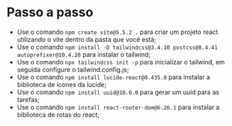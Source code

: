 # Passo a passo

- Use o comando `npm create vite@5.5.2 .` para criar um projeto react utilizando o vite dentro da pasta que você está;
- Use o comando `npm install -D tailwindcss@3.4.10 postcss@8.4.41 autoprefixer@10.4.20` para instalar o tailwind;
- Use o comando `npx tailwindcss init -p` para inicializar o tailwind, em seguida configure o tailwind.config.js;
- Use o comando `npm install lucide-react@0.435.0` para instalar a biblioteca de ícones da lucide;
- Use o comando `npm install uuid@10.0.0` para gerar um uuid para as tarefas;
- Use o comando `npm install react-router-dom@6.26.1` para instalar a biblioteca de rotas do react;
